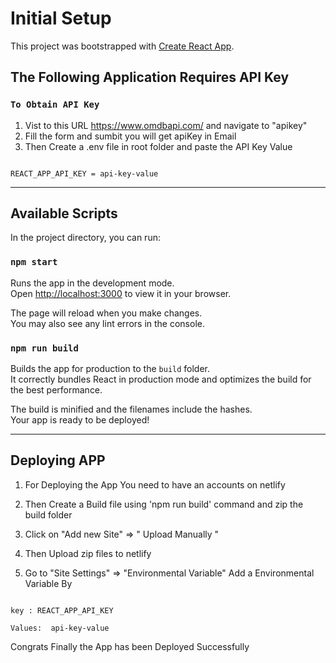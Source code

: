 # Initial Setup

This project was bootstrapped with [Create React App](https://github.com/facebook/create-react-app).

## The Following Application Requires API Key

### `To Obtain API Key`

1. Vist to this URL https://www.omdbapi.com/ and navigate to "apikey"
2. Fill the form and sumbit you will get apiKey in Email
3. Then Create a .env file in root folder and paste the API Key Value

```

REACT_APP_API_KEY = api-key-value

```

---

## Available Scripts

In the project directory, you can run:

### `npm start`

Runs the app in the development mode.\
Open [http://localhost:3000](http://localhost:3000) to view it in your browser.

The page will reload when you make changes.\
You may also see any lint errors in the console.

### `npm run build`

Builds the app for production to the `build` folder.\
It correctly bundles React in production mode and optimizes the build for the best performance.

The build is minified and the filenames include the hashes.\
Your app is ready to be deployed!

---

## Deploying APP

1. For Deploying the App You need to have an accounts on netlify 

2. Then Create a Build file using 'npm run build' command and zip the build folder

3. Click on "Add new Site" => " Upload Manually " 

4. Then Upload zip files to netlify

5. Go to "Site Settings" => "Environmental Variable"
    Add a Environmental Variable By

```

key : REACT_APP_API_KEY

Values:  api-key-value

```

Congrats Finally the App has been Deployed Successfully
